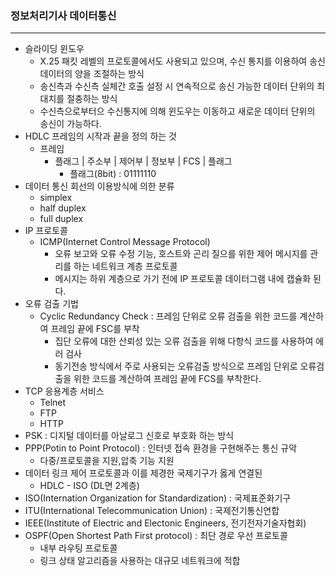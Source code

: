 ### 정보처리기사 데이터통신

---

* 슬라이딩 윈도우
  * X.25 패킷 레벨의 프로토콜에서도 사용되고 있으며, 수신 통지를 이용하여 송신 데이터의 양을 조절하는 방식
  * 송신측과 수신측 실체간 호출 설정 시 연속적으로 송신 가능한 데이터 단위의 최대치를 절충하는 방식
  * 수신측으로부터으 수신통지에 의해 윈도우는 이동하고 새로운 데이터 단위의 송신이 가능하다.
* HDLC 프레임의 시작과 끝을 정의 하는 것
  * 프레임
    * 플래그 | 주소부 | 제어부 | 정보부 | FCS | 플래그
      * 플래그(8bit) : 01111110
* 데이터 통신 회선의 이용방식에 의한 분류
  * simplex
  * half duplex
  * full duplex
* IP 프로토콜
  * ICMP(Internet Control Message Protocol)
    * 오류 보고와 오류 수정 기능, 호스트와 곤리 질으를 위한 제어 메시지를 관리를 하는 네트워크 계층 프로토콜
    * 메시지는 하위 계층으로 가기 전에 IP 프로토콜 데이터그램 내에 캡슐화 된다.
* 오류 검출 기법
  * Cyclic Redundancy Check : 프레임 단위로 오류 검출을 위한 코드를 계산하여 프레임 끝에 FSC를 부착
    * 집단 오류에 대한 산뢰성 있는 오류 검출을 위해 다항식 코드를 사용하여 에러 검사
    * 동기전송 방식에서 주로 사용되는 오류검출 방식으로 프레임 단위로 오류검출을 위한 코드를 계산하여 프레임 끝에 FCS를 부착한다.
* TCP 응용계층 서비스
  * Telnet
  * FTP
  * HTTP
* PSK : 디지털 데이터를 아날로그 신호로 부호화 하는 방식
* PPP(Potin to Point Protocol) : 인터넷 접속 환경을 구현해주는 통신 규악
  * 다중/프로토콜을 지원,압축 기능 지원
* 데이터 링크 제어 프로토콜과 이를 제경한 국제기구가 옳게 연결된
  * HDLC - ISO (DL면 2계층)
* ISO(Internation Organization for Standardization) : 국제표준화기구
* ITU(International Telecommunication Union) : 국제전기통신연합
* IEEE(Institute of Electric and Electonic Engineers, 전기전자기술자협회)
* OSPF(Open Shortest Path First protocol) : 최단 경로 우선 프로토콜
  * 내부 라우팅 프로토콜
  * 링크 상태 알고리즘을 사용하는 대규모 네트워크에 적합